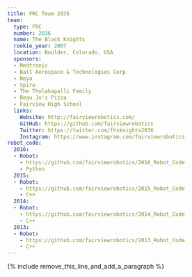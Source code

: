 ```yaml
---
title: FRC Team 2036
team:
  type: FRC
  number: 2036
  name: The Black Knights
  rookie_year: 2007
  location: Boulder, Colorado, USA
  sponsors:
  - Medtronic
  - Ball Aerospace & Technologies Corp
  - Neya
  - Spire
  - The Tholakapalli Family
  - Beau Jo's Pizza
  - Fairview High School
  links:
    Website: http://fairviewrobotics.com/
    GitHub: https://github.com/fairviewrobotics
    Twitter: https://twitter.com/fhsknights2036
    Instagram: https://www.instagram.com/fairviewrobotics
robot_code:
  2016:
  - Robot:
    - https://github.com/fairviewrobotics/2016_Robot_Code
    - Python
  2015:
  - Robot:
    - https://github.com/fairviewrobotics/2015_Robot_Code
    - C++
  2014:
  - Robot:
    - https://github.com/fairviewrobotics/2014_Robot_Code
    - C++
  2013:
  - Robot:
    - https://github.com/fairviewrobotics/2013_Robot_Code
    - C++
---
```


{% include remove_this_line_and_add_a_paragraph %}